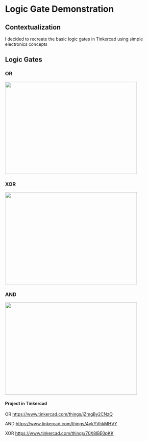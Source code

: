 # Logic Gate Demonstration

## Contextualization
I decided to recreate the basic logic gates in Tinkercad using simple electronics concepts

## Logic Gates
### OR
<img src = "https://github.com/KaikyM/Logic_Ports_Demonstration/assets/127446435/f1e8892f-ebfb-42c0-8634-5b45f6609bec"
height = "300" width = "430">

### XOR
<img src = "https://github.com/KaikyM/Logic_Ports_Demonstration/assets/127446435/9f0c6315-e0a8-43a1-9c15-ef39d77e4ec8"
height = "300" width = "430">

### AND
<img src = "https://github.com/KaikyM/Logic_Ports_Demonstration/assets/127446435/7f1ae376-d360-4e96-9a25-c4f282eee27d"
height = "300" width = "430">

<!-- ### Components !-->

#### Project in Tinkercad
OR https://www.tinkercad.com/things/jZmgBy2CNzQ

AND https://www.tinkercad.com/things/4ykYVhkMHVY

XOR https://www.tinkercad.com/things/70X8IBE0pKK
